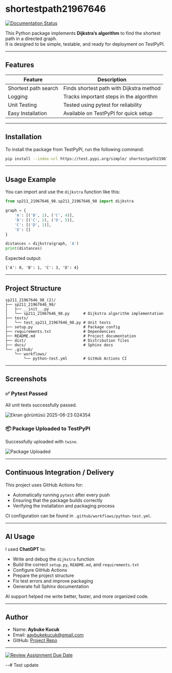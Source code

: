 # shortestpath21967646

[![Documentation Status](https://readthedocs.org/projects/shortestpath21967646/badge/?version=latest)](https://shortestpath21967646.readthedocs.io/en/latest/?badge=latest)


This Python package implements **Dijkstra’s algorithm** to find the shortest path in a directed graph.  
It is designed to be simple, testable, and ready for deployment on TestPyPI.

---

## Features

| Feature             | Description                               |
|---------------------|-------------------------------------------|
| Shortest path search | Finds shortest path with Dijkstra method |
| Logging             | Tracks important steps in the algorithm   |
| Unit Testing        | Tested using pytest for reliability       |
| Easy Installation   | Available on TestPyPI for quick setup     |

---

## Installation

To install the package from TestPyPI, run the following command:

```bash
pip install --index-url https://test.pypi.org/simple/ shortestpath21967646
```

---

## Usage Example

You can import and use the `dijkstra` function like this:

```python
from sp211_21967646_98.sp211_21967646_98 import dijkstra

graph = {
    'A': [('B', 1), ('C', 4)],
    'B': [('C', 2), ('D', 5)],
    'C': [('D', 1)],
    'D': []
}

distances = dijkstra(graph, 'A')
print(distances)
```

Expected output:

```
{'A': 0, 'B': 1, 'C': 3, 'D': 4}
```

---

## Project Structure

```
sp211_21967646_98_(2)/
├── sp211_21967646_98/
│   ├── __init__.py
│   └── sp211_21967646_98.py      # Dijkstra algorithm implementation
├── tests/
│   └── test_sp211_21967646_98.py # Unit tests
├── setup.py                      # Package config
├── requirements.txt              # Dependencies
├── README.md                     # Project documentation
├── dist/                         # Distribution files
├── docs/                         # Sphinx docs
└── .github/
    └── workflows/
        └── python-test.yml       # GitHub Actions CI
```

---

## Screenshots

### ✅ Pytest Passed

All unit tests successfully passed.

![Ekran görüntüsü 2025-06-23 024354](https://github.com/user-attachments/assets/f87feb6f-1284-4295-91ac-80a3f3a3f8fe)

### 📦 Package Uploaded to TestPyPI

Successfully uploaded with `twine`.

![Package Uploaded](./screenshots/twine_uploaded.png)

---

## Continuous Integration / Delivery

This project uses GitHub Actions for:

- Automatically running `pytest` after every push  
- Ensuring that the package builds correctly  
- Verifying the installation and packaging process

CI configuration can be found in `.github/workflows/python-test.yml`.

---

## AI Usage

I used **ChatGPT** to:

- Write and debug the `dijkstra` function  
- Build the correct `setup.py`, `README.md`, and `requirements.txt`  
- Configure GitHub Actions  
- Prepare the project structure  
- Fix test errors and improve packaging  
- Generate full Sphinx documentation

AI support helped me write better, faster, and more organized code.

---

## Author

- Name: **Aybuke Kucuk**  
- Email: [aaybukekucuk@gmail.com](mailto:aaybukekucuk@gmail.com)  
- GitHub: [Project Repo](https://github.com/GMT-211-Data-Structures-and-Algorithms/python-packaging-admin-aaybukekucuk)

---

[![Review Assignment Due Date](https://classroom.github.com/assets/deadline-readme-button-22041afd0340ce965d47ae6ef1cefeee28c7c493a6346c4f15d667ab976d596c.svg)](https://classroom.github.com/a/i1ecLyyK)

--#   T e s t   u p d a t e  
 